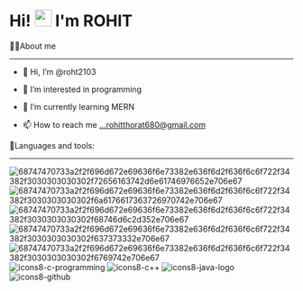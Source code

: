 # Hi! <img src="https://raw.githubusercontent.com/MartinHeinz/MartinHeinz/master/wave.gif" width="30px"> I'm ROHIT
🙋‍♂️About me
_________________________________________________________________________________________
- 👋 Hi, I’m @roht2103

- 👀 I’m interested in programming

- 🌱 I’m currently learning MERN

- 📫 How to reach me ...rohitthorat680@gmail.com



🚀Languages and tools:
_________________________________________________________________________________________
      
  ![68747470733a2f2f696d672e69636f6e73382e636f6d2f636f6c6f722f34382f3030303030302f72656163742d6e61746976652e706e67](https://user-images.githubusercontent.com/109894186/180730256-d5dfc75d-5a54-4f7a-bec8-beb127e988ac.png)![68747470733a2f2f696d672e69636f6e73382e636f6d2f636f6c6f722f34382f3030303030302f6a6176617363726970742e706e67](https://user-images.githubusercontent.com/109894186/180730279-9334d49c-a7ed-46c1-87f3-bbb8bd673b65.png)![68747470733a2f2f696d672e69636f6e73382e636f6d2f636f6c6f722f34382f3030303030302f68746d6c2d352e706e67](https://user-images.githubusercontent.com/109894186/180730490-2314e8dc-0eb1-434c-a11a-9b1047481a94.png)![68747470733a2f2f696d672e69636f6e73382e636f6d2f636f6c6f722f34382f3030303030302f637373332e706e67](https://user-images.githubusercontent.com/109894186/180789438-615d16fd-3b0a-4bd6-9b3a-06934b6c6918.png)![68747470733a2f2f696d672e69636f6e73382e636f6d2f636f6c6f722f34382f3030303030302f6769742e706e67](https://user-images.githubusercontent.com/109894186/182075224-477159d7-7722-4285-8be9-bfd599651881.png)
![icons8-c-programming](https://github.com/roht2103/roht2103/assets/109894186/2d559647-5236-44f9-9636-7a62d72b18db)
![icons8-c++](https://github.com/roht2103/roht2103/assets/109894186/ee98a8a8-a708-4f39-a9a2-44d7ba996dc6)
![icons8-java-logo](https://github.com/roht2103/roht2103/assets/109894186/e6f95d94-d07e-4af5-885e-0214c01a8557)
![icons8-github](https://github.com/roht2103/roht2103/assets/109894186/65698319-67f6-4432-b77c-3f08d4d3cf5a)


<!---
roht2103/roht2103 is a ✨ special ✨ repository because its `README.md` (this file) appears on your GitHub profile.
You can click the Preview link to take a look at your changes.
--->
